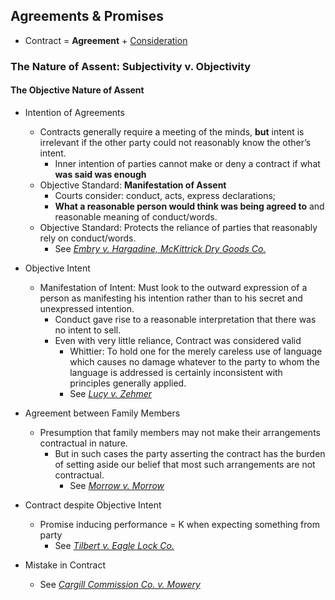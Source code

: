 ## Agreements & Promises
- Contract = **Agreement** + [Consideration](link)

### The Nature of Assent: Subjectivity v. Objectivity
#### The Objective Nature of Assent

- Intention of Agreements
  - Contracts generally require a meeting of the minds, **but** intent is irrelevant if the other party could not reasonably know the other’s intent.
    - Inner intention of parties cannot make or deny a contract if what **was said was enough**
  - Objective Standard: **Manifestation of Assent**
    - Courts consider: conduct, acts, express declarations;
    - **What a reasonable person would think was being agreed to** and reasonable meaning of conduct/words.
  - Objective Standard: Protects the reliance of parties that reasonably rely on conduct/words.
    - See *[Embry v. Hargadine, McKittrick Dry Goods Co.](link)*



- Objective Intent
  - Manifestation of Intent: Must look to the outward expression of a person as manifesting his intention rather than to his secret and unexpressed intention.
    - Conduct gave rise to a reasonable interpretation that there was no intent to sell.
    - Even with very little reliance, Contract was considered valid
      - Whittier: To hold one for the merely careless use of language which causes no damage whatever to the party to whom the language is addressed is certainly inconsistent with principles generally applied.
      - See *[Lucy v. Zehmer](link)*


- Agreement between Family Members
  - Presumption that family members may not make their arrangements contractual in nature.
    - But in such cases the party asserting the contract has the burden of setting aside our belief that most such arrangements are not contractual.
      - See *[Morrow v. Morrow](link)*

- Contract despite Objective Intent
  - Promise inducing performance = K when expecting something from party
    - See *[Tilbert v. Eagle Lock Co.](link)*

- Mistake in Contract
  - See *[Cargill Commission Co. v. Mowery](link)*
